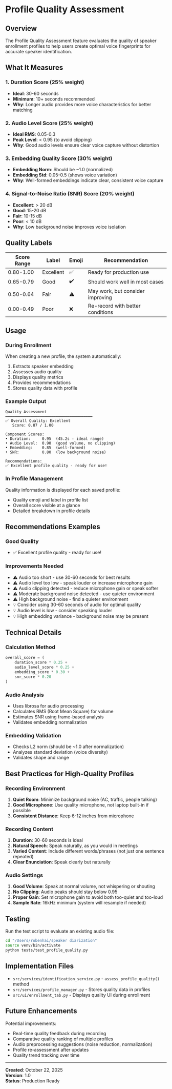 # Profile Quality Assessment

## Overview

The Profile Quality Assessment feature evaluates the quality of speaker enrollment profiles to help users create optimal voice fingerprints for accurate speaker identification.

## What It Measures

### 1. Duration Score (25% weight)
- **Ideal**: 30-60 seconds
- **Minimum**: 10+ seconds recommended
- **Why**: Longer audio provides more voice characteristics for better matching

### 2. Audio Level Score (25% weight)
- **Ideal RMS**: 0.05-0.3
- **Peak Level**: < 0.95 (to avoid clipping)
- **Why**: Good audio levels ensure clear voice capture without distortion

### 3. Embedding Quality Score (30% weight)
- **Embedding Norm**: Should be ~1.0 (normalized)
- **Embedding Std**: 0.05-0.5 (shows voice variation)
- **Why**: Well-formed embeddings indicate clear, consistent voice capture

### 4. Signal-to-Noise Ratio (SNR) Score (20% weight)
- **Excellent**: > 20 dB
- **Good**: 15-20 dB
- **Fair**: 10-15 dB
- **Poor**: < 10 dB
- **Why**: Low background noise improves voice isolation

## Quality Labels

| Score Range | Label | Emoji | Recommendation |
|-------------|-------|-------|----------------|
| 0.80-1.00 | Excellent | ✅ | Ready for production use |
| 0.65-0.79 | Good | ✔️ | Should work well in most cases |
| 0.50-0.64 | Fair | ⚠️ | May work, but consider improving |
| 0.00-0.49 | Poor | ❌ | Re-record with better conditions |

## Usage

### During Enrollment

When creating a new profile, the system automatically:
1. Extracts speaker embedding
2. Assesses audio quality
3. Displays quality metrics
4. Provides recommendations
5. Stores quality data with profile

### Example Output

```
Quality Assessment
━━━━━━━━━━━━━━━━━━━━━━━━━━━━━━━━━━━━━━
✅ Overall Quality: Excellent
   Score: 0.87 / 1.00

Component Scores:
• Duration:     0.95  (45.2s - ideal range)
• Audio Level:  0.90  (good volume, no clipping)
• Embedding:    0.85  (well-formed)
• SNR:          0.80  (low background noise)

Recommendations:
✅ Excellent profile quality - ready for use!
```

### In Profile Management

Quality information is displayed for each saved profile:
- Quality emoji and label in profile list
- Overall score visible at a glance
- Detailed breakdown in profile details

## Recommendations Examples

### Good Quality
- ✅ Excellent profile quality - ready for use!

### Improvements Needed
- ⚠️ Audio too short - use 30-60 seconds for best results
- ⚠️ Audio level too low - speak louder or increase microphone gain
- ⚠️ Audio clipping detected - reduce microphone gain or speak softer
- ⚠️ Moderate background noise detected - use quieter environment
- ⚠️ High background noise - find a quieter environment
- 💡 Consider using 30-60 seconds of audio for optimal quality
- 💡 Audio level is low - consider speaking louder
- 💡 High embedding variance - background noise may be present

## Technical Details

### Calculation Method

```python
overall_score = (
    duration_score * 0.25 +
    audio_level_score * 0.25 +
    embedding_score * 0.30 +
    snr_score * 0.20
)
```

### Audio Analysis
- Uses librosa for audio processing
- Calculates RMS (Root Mean Square) for volume
- Estimates SNR using frame-based analysis
- Validates embedding normalization

### Embedding Validation
- Checks L2 norm (should be ~1.0 after normalization)
- Analyzes standard deviation (voice diversity)
- Validates shape and range

## Best Practices for High-Quality Profiles

### Recording Environment
1. **Quiet Room**: Minimize background noise (AC, traffic, people talking)
2. **Good Microphone**: Use quality microphone, not laptop built-in if possible
3. **Consistent Distance**: Keep 6-12 inches from microphone

### Recording Content
1. **Duration**: 30-60 seconds is ideal
2. **Natural Speech**: Speak naturally, as you would in meetings
3. **Varied Content**: Include different words/phrases (not just one sentence repeated)
4. **Clear Enunciation**: Speak clearly but naturally

### Audio Settings
1. **Good Volume**: Speak at normal volume, not whispering or shouting
2. **No Clipping**: Audio peaks should stay below 0.95
3. **Proper Gain**: Set microphone gain to avoid both too-quiet and too-loud
4. **Sample Rate**: 16kHz minimum (system will resample if needed)

## Testing

Run the test script to evaluate an existing audio file:

```bash
cd "/Users/robenhai/speaker diarization"
source venv/bin/activate
python tests/test_profile_quality.py
```

## Implementation Files

- `src/services/identification_service.py` - `assess_profile_quality()` method
- `src/services/profile_manager.py` - Stores quality data in profiles
- `src/ui/enrollment_tab.py` - Displays quality UI during enrollment

## Future Enhancements

Potential improvements:
- Real-time quality feedback during recording
- Comparative quality ranking of multiple profiles
- Audio preprocessing suggestions (noise reduction, normalization)
- Profile re-assessment after updates
- Quality trend tracking over time

---

**Created**: October 22, 2025  
**Version**: 1.0  
**Status**: Production Ready
